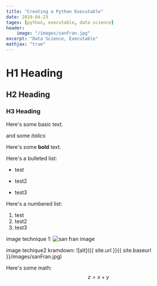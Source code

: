 ```yaml
---
title: "Creating a Python Executable"
date: 2019-04-23
tages: [python, executable, data science]
header:
    image: "/images/sanFran.jpg"
excerpt: "Data Science, Executable"
mathjax: "true"
---
```


# H1 Heading
## H2 Heading
### H3 Heading

Here's some basic text.

and some *italics*

Here's some **bold** text.

Here's a bulleted list:
* test
+ test2
- test3

Here's a numbered list:
1. test
2. test2
3. test3


image technique 1:
<img src="{{ site.url }}{{ site.baseurl }}/images/sanFran.jpg" alt="san fran image">

image techique2 kramdown:
![alt]({{ site.url }}{{ site.baseurl }}/images/sanFran.jpg)

Here's some math:
$$z=x+y$$
